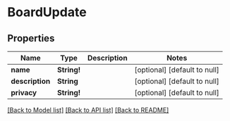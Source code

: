 # BoardUpdate

## Properties
Name | Type | Description | Notes
------------ | ------------- | ------------- | -------------
**name** | **String!** |  | [optional] [default to null]
**description** | **String** |  | [optional] [default to null]
**privacy** | **String!** |  | [optional] [default to null]

[[Back to Model list]](../README.md#documentation-for-models) [[Back to API list]](../README.md#documentation-for-api-endpoints) [[Back to README]](../README.md)


